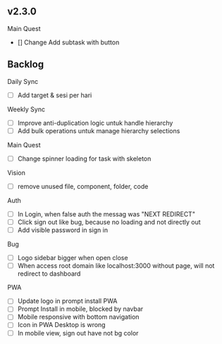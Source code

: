## v2.3.0
Main Quest
- [] Change Add subtask with button

## Backlog
Daily Sync
- [ ] Add target & sesi per hari

Weekly Sync
- [ ] Improve anti-duplication logic untuk handle hierarchy
- [ ] Add bulk operations untuk manage hierarchy selections

Main Quest
- [ ] Change spinner loading for task with skeleton

Vision
- [ ] remove unused file, component, folder, code

Auth
- [ ] In Login, when false auth the messag was "NEXT REDIRECT"
- [ ] Click sign out like bug, because no loading and not directly out
- [ ] Add visible password in sign in

Bug
- [ ] Logo sidebar bigger when open close
- [ ] When access root domain like localhost:3000 without page, will not redirect to dashboard

PWA
- [ ] Update logo in prompt install PWA
- [ ] Prompt Install in mobile, blocked by navbar
- [ ] Mobile responsive with bottom navigation
- [ ] Icon in PWA Desktop is wrong
- [ ] In mobile view, sign out have not bg color